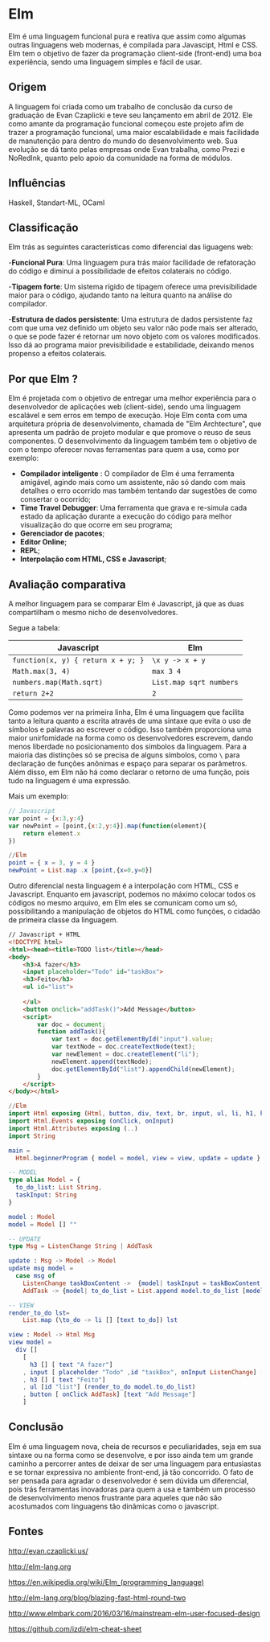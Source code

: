 Elm
===================

Elm é uma linguagem funcional pura e reativa que assim como algumas outras linguagens web modernas, é compilada para Javascipt, Html e CSS. Elm tem o objetivo de fazer da programação client-side (front-end) uma boa experiência, sendo uma linguagem simples e  fácil de usar.

Origem
-------------
 A linguagem foi criada como um trabalho de conclusão da curso de graduação de 
Evan Czaplicki e teve seu lançamento em abril de  2012. Ele como amante da programação funcional começou este projeto afim de trazer a programação funcional, uma maior escalabilidade e mais facilidade de manutenção para dentro do mundo do desenvolvimento web.
Sua evolução se dá tanto pelas empresas onde Evan trabalha, como Prezi e NoRedInk, quanto pelo apoio da comunidade na forma de módulos.


Influências
-------------
Haskell, Standart-ML, OCaml

Classificação
-------------
Elm trás as seguintes características como diferencial das liguagens web:

-**Funcional Pura**: Uma linguagem pura trás maior facilidade de refatoração do código e diminui a possibilidade de efeitos colaterais no código.

-**Tipagem forte**: Um sistema rígido de tipagem oferece uma previsibilidade maior para o código, ajudando tanto na leitura quanto na análise do compilador.

-**Estrutura de dados persistente**: Uma estrutura de dados persistente faz com que uma vez definido um objeto seu valor não pode mais ser alterado, o que se pode fazer é retornar um novo objeto com os valores modificados. Isso dá ao programa maior previsibilidade e estabilidade, deixando menos propenso a efeitos colaterais.


Por que Elm ?
-------------
Elm é  projetada com  o objetivo de entregar uma melhor experiência para o desenvolvedor de aplicações web (client-side), sendo uma linguagem escalável e sem erros em tempo de execução. Hoje Elm conta com uma arquitetura própria de desenvolvimento, chamada de "Elm Archtecture", que apresenta um padrão de projeto modular e que promove o reuso de seus componentes. O desenvolvimento da linguagem também tem o objetivo de com o tempo oferecer novas ferramentas para quem a usa, como por exemplo:

-  **Compilador inteligente** : O compilador de Elm é uma ferramenta amigável, agindo mais como um assistente, não só dando com mais detalhes o erro ocorrido mas também tentando dar sugestões de como consertar o ocorrido;
- **Time Travel Debugger**: Uma ferramenta que grava e re-simula cada estado da aplicação durante a execução do código para melhor visualização do que ocorre em seu programa;
- **Gerenciador de pacotes**;
- **Editor Online**;
- **REPL**;
- **Interpolação com HTML, CSS e Javascript**;


Avaliação comparativa
-------------

A melhor linguagem para se comparar Elm é Javascript, já que as duas compartilham o mesmo nicho de desenvolvedores.

Segue a tabela:

Javascript     | Elm
-------- | ---
`function(x, y) { return x + y; }` | `\x y -> x + y`
`Math.max(3, 4)`    | `max 3 4`
`numbers.map(Math.sqrt)`    | `List.map sqrt numbers`
`return 2+2`    | `2`


Como podemos ver na primeira linha, Elm é uma linguagem que facilita tanto a leitura quanto a escrita através de uma sintaxe que evita o uso de símbolos e palavras ao escrever o código. Isso também proporciona uma maior unirfomidade na forma como os desenvolvedores escrevem, dando menos liberdade no posicionamento dos símbolos da linguagem. 
Para a maioria das distinções só se precisa de alguns  símbolos, como `\` para declaração de funções anônimas e espaço para separar os parâmetros. Além disso, em Elm não há como declarar o retorno de uma função, pois tudo na linguagem é uma expressão.

Mais um exemplo:

```javascript
// Javascript
var point = {x:3,y:4}
var newPoint = [point,{x:2,y:4}].map(function(element){
	return element.x
})
```
```elm
//Elm
point = { x = 3, y = 4 }
newPoint = List.map .x [point,{x=0,y=0}] 

```

Outro diferencial nesta linguagem é a interpolação com HTML, CSS e Javascript.
Enquanto em javascript, podemos no máximo colocar todos os códigos no mesmo arquivo, em Elm eles se comunicam como um só, possibilitando a manipulação de objetos do HTML como funções, o cidadão de primeira classe da linguagem.

```html
// Javascript + HTML
<!DOCTYPE html>
<html><head><title>TODO list</title></head>
<body>
	<h3>A fazer</h3>
	<input placeholder="Todo" id="taskBox">
	<h3>Feito</h3>
	<ul id="list">
		
	</ul>
	<button onclick="addTask()">Add Message</button>
	<script>
		var doc = document;
		function addTask(){
			var text = doc.getElementById("input").value;
			var textNode = doc.createTextNode(text);
			var newElement = doc.createElement("li");
			newElement.append(textNode);
			doc.getElementById("list").appendChild(newElement);
		}
	</script>
</body></html>
```
```elm
//Elm
import Html exposing (Html, button, div, text, br, input, ul, li, h1, h3)
import Html.Events exposing (onClick, onInput)
import Html.Attributes exposing (..)
import String

main =
  Html.beginnerProgram { model = model, view = view, update = update }

-- MODEL
type alias Model = {
  to_do_list: List String,
  taskInput: String
}

model : Model
model = Model [] ""

-- UPDATE
type Msg = ListenChange String | AddTask

update : Msg -> Model -> Model
update msg model =
  case msg of
    ListenChange taskBoxContent ->  {model| taskInput = taskBoxContent }
    AddTask -> {model| to_do_list = List.append model.to_do_list [model.taskInput]}

-- VIEW
render_to_do lst= 
    List.map (\to_do -> li [] [text to_do]) lst

view : Model -> Html Msg
view model =
  div []
    [ 
      h3 [] [ text "A fazer"]
    , input [ placeholder "Todo" ,id "taskBox", onInput ListenChange] []
    , h3 [] [ text "Feito"]
    , ul [id "list"] (render_to_do model.to_do_list)
    , button [ onClick AddTask] [text "Add Message"] 
    ]
```

Conclusão
-------------

Elm é uma linguagem nova, cheia de recursos e peculiaridades, seja em sua sintaxe ou na forma como se desenvolve,  e por isso ainda tem um grande caminho a percorrer antes de deixar de ser uma linguagem para entusiastas e se tornar expressiva no ambiente front-end, já tão concorrido. 
O fato de ser pensada para agradar o desenvolvedor é sem dúvida um diferencial, pois trás ferramentas inovadoras para quem a usa e também um processo de desenvolvimento menos frustrante para aqueles que não são acostumados com linguagens tão dinâmicas como o javascript.





Fontes
-------------
http://evan.czaplicki.us/

http://elm-lang.org

https://en.wikipedia.org/wiki/Elm_(programming_language)

http://elm-lang.org/blog/blazing-fast-html-round-two

http://www.elmbark.com/2016/03/16/mainstream-elm-user-focused-design

https://github.com/izdi/elm-cheat-sheet

